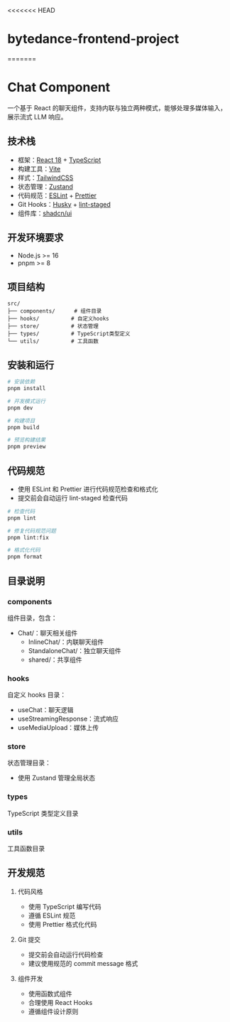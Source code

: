 <<<<<<< HEAD

# bytedance-frontend-project

=======

# Chat Component

一个基于 React 的聊天组件，支持内联与独立两种模式，能够处理多媒体输入，展示流式 LLM 响应。

## 技术栈

- 框架：[React 18](https://react.dev/) + [TypeScript](https://www.typescriptlang.org/)
- 构建工具：[Vite](https://vite.dev/)
- 样式：[TailwindCSS](https://tailwindcss.com/docs/installation/using-vite)
- 状态管理：[Zustand](https://awesomedevin.github.io/zustand-vue/docs/introduce/start/zustand)
- 代码规范：[ESLint](https://eslint.org/) + [Prettier](https://prettier.io/)
- Git Hooks：[Husky](https://typicode.github.io/husky/get-started.html) + [lint-staged](https://github.com/okonet/lint-staged)
- 组件库：[shadcn/ui](https://ui.shadcn.com/)

## 开发环境要求

- Node.js >= 16
- pnpm >= 8

## 项目结构

```
src/
├── components/      # 组件目录
├── hooks/          # 自定义hooks
├── store/          # 状态管理
├── types/          # TypeScript类型定义
└── utils/          # 工具函数
```

## 安装和运行

```bash
# 安装依赖
pnpm install

# 开发模式运行
pnpm dev

# 构建项目
pnpm build

# 预览构建结果
pnpm preview
```

## 代码规范

- 使用 ESLint 和 Prettier 进行代码规范检查和格式化
- 提交前会自动运行 lint-staged 检查代码

```bash
# 检查代码
pnpm lint

# 修复代码规范问题
pnpm lint:fix

# 格式化代码
pnpm format
```

## 目录说明

### components

组件目录，包含：

- Chat/：聊天相关组件
  - InlineChat/：内联聊天组件
  - StandaloneChat/：独立聊天组件
  - shared/：共享组件

### hooks

自定义 hooks 目录：

- useChat：聊天逻辑
- useStreamingResponse：流式响应
- useMediaUpload：媒体上传

### store

状态管理目录：

- 使用 Zustand 管理全局状态

### types

TypeScript 类型定义目录

### utils

工具函数目录

## 开发规范

1. 代码风格

   - 使用 TypeScript 编写代码
   - 遵循 ESLint 规范
   - 使用 Prettier 格式化代码

2. Git 提交

   - 提交前会自动运行代码检查
   - 建议使用规范的 commit message 格式

3. 组件开发
   - 使用函数式组件
   - 合理使用 React Hooks
   - 遵循组件设计原则
